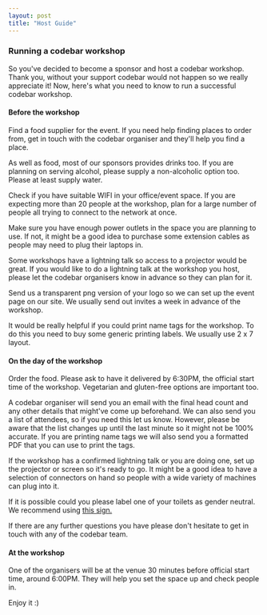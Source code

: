 ```yaml
---
layout: post
title: "Host Guide"
---
```


### Running a codebar workshop

So you've decided to become a sponsor and host a codebar workshop. Thank you, without your support codebar would not happen so we really appreciate it! Now, here's what you need to know to run a successful codebar workshop. 

#### Before the workshop

Find a food supplier for the event. If you need help finding places to order from, get in touch with the codebar organiser and they'll help you find a place.

As well as food, most of our sponsors provides drinks too. If you are planning on serving alcohol, please supply a non-alcoholic option too. Please at least supply water. 

Check if you have suitable WIFI in your office/event space. If you are expecting more than 20 people at the workshop, plan for a large number of people all trying to connect to the network at once.

Make sure you have enough power outlets in the space you are planning to use. If not, it might be a good idea to purchase some extension cables as people may need to plug their laptops in.

Some workshops have a lightning talk so access to a projector would be great. If you would like to do a lightning talk at the workshop you host, please let the codebar organisers know in advance so they can plan for it.

Send us a transparent png version of your logo so we can set up the event page on our site. We usually send out invites a week in advance of the workshop.

It would be really helpful if you could print name tags for the workshop. To do this you need to buy some generic printing labels. We usually use 2 x 7 layout.

#### On the day of the workshop

Order the food. Please ask to have it delivered by 6:30PM, the official start time of the workshop. Vegetarian and gluten-free options are important too.

A codebar organiser will send you an email with the final head count and any other details that might've come up beforehand. We can also send you a list of attendees, so if you need this let us know. However, please be aware that the list changes up until the last minute so it might not be 100% accurate. If you are printing name tags we will also send you a formatted PDF that you can use to print the tags.

If the workshop has a confirmed lightning talk or you are doing one, set up the projector or screen so it's ready to go. It might be a good idea to have a selection of connectors on hand so people with a wide variety of machines can plug into it.

If it is possible could you please label one of your toilets as gender neutral. We recommend using [this sign.](http://www.uua.org/sites/live-new.uua.org/files/documents/lgbtq/gender_neutral_bathroom_11x17.pdf)

If there are any further questions you have please don't hesitate to get in touch with any of the codebar team.

#### At the workshop

One of the organisers will be at the venue 30 minutes before official start time, around 6:00PM. They will help you set the space up and check people in.

Enjoy it :)